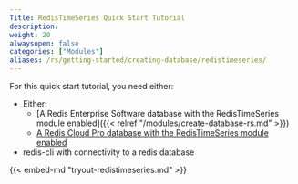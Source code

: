 ```yaml
---
Title: RedisTimeSeries Quick Start Tutorial
description:
weight: 20
alwaysopen: false
categories: ["Modules"]
aliases: /rs/getting-started/creating-database/redistimeseries/
---
```

For this quick start tutorial, you need either:

- Either:
    - [A Redis Enterprise Software database with the RedisTimeSeries module enabled]({{< relref "/modules/create-database-rs.md" >}})
    - [A Redis Cloud Pro database with the RedisTimeSeries module enabled](https://redislabs.com/redis-enterprise-cloud/)
- redis-cli with connectivity to a redis database

{{< embed-md "tryout-redistimeseries.md" >}}
